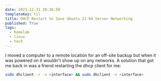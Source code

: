 ```yaml
---
date: 2023-12-31 20:26:50
templateKey: til
title: DHCP Restart to Save Ubuntu 22.04 Server Networking
published: True
tags:
  - homelab
  - linux
  - tech
---
```


I moved a computer to a remote location for an off-site backup but when it was powered on it wouldn't show up on any networks. A solution that got me back in was a friend restarting the dhcp client for me:

```bash
sudo dhclient -r -v <interface> && sudo dhclient -v <interface>
```

